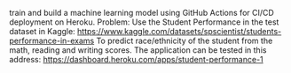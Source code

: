 train and build a machine learning model using GitHub Actions for CI/CD deployment on Heroku.
Problem: Use the Student Performance in the test dataset in Kaggle: https://www.kaggle.com/datasets/spscientist/students-performance-in-exams To predict race/ethnicity of the student from the math, reading and writing scores.
The application can be tested in this address: https://dashboard.heroku.com/apps/student-performance-1
